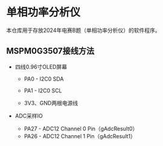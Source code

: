 # 单相功率分析仪
本仓库用于存放2024年电赛B题（单相功率分析仪）的软件程序。



## MSPM0G3507接线方法

* 四线0.96寸OLED屏幕

  * PA0 - I2C0 SDA

  * PA1 - I2C0 SCL

  * 3V3、GND两根电源线


* ADC采样IO

  * PA27 - ADC12 Channel 0 Pin（gAdcResult0）
  * PA26 - ADC12 Channel 1 Pin（gAdcResult1）